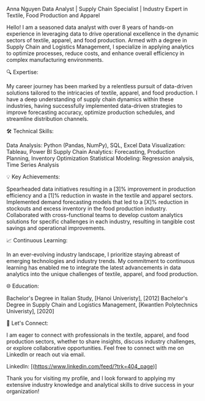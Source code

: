 Anna Nguyen
Data Analyst | Supply Chain Specialist | Industry Expert in Textile, Food Production and Apparel

Hello! I am a seasoned data analyst with over 8 years of hands-on experience in leveraging data to drive operational excellence in the dynamic sectors of textile, apparel, and food production. Armed with a degree in Supply Chain and Logistics Management, I specialize in applying analytics to optimize processes, reduce costs, and enhance overall efficiency in complex manufacturing environments.

🔍 Expertise:

My career journey has been marked by a relentless pursuit of data-driven solutions tailored to the intricacies of textile, apparel, and food production. I have a deep understanding of supply chain dynamics within these industries, having successfully implemented data-driven strategies to improve forecasting accuracy, optimize production schedules, and streamline distribution channels.

🛠 Technical Skills:

Data Analysis: Python (Pandas, NumPy), SQL, Excel
Data Visualization: Tableau, Power BI
Supply Chain Analytics: Forecasting, Production Planning, Inventory Optimization
Statistical Modeling: Regression analysis, Time Series Analysis

💡 Key Achievements:

Spearheaded data initiatives resulting in a [3]% improvement in production efficiency and a [1]% reduction in waste in the textile and apparel sectors.
Implemented demand forecasting models that led to a [X]% reduction in stockouts and excess inventory in the food production industry.
Collaborated with cross-functional teams to develop custom analytics solutions for specific challenges in each industry, resulting in tangible cost savings and operational improvements.

📈 Continuous Learning:

In an ever-evolving industry landscape, I prioritize staying abreast of emerging technologies and industry trends. My commitment to continuous learning has enabled me to integrate the latest advancements in data analytics into the unique challenges of textile, apparel, and food production.

🌐 Education:

Bachelor's Degree in Italian Study, [Hanoi Univeristy], [2012]
Bachelor's Degree in Supply Chain and Logistics Management, [Kwantlen Polytechnics Univeristy], [2020]


🤝 Let's Connect:

I am eager to connect with professionals in the textile, apparel, and food production sectors, whether to share insights, discuss industry challenges, or explore collaborative opportunities. Feel free to connect with me on LinkedIn or reach out via email.

LinkedIn: [(https://www.linkedin.com/feed/?trk=404_page)]

Thank you for visiting my profile, and I look forward to applying my extensive industry knowledge and analytical skills to drive success in your organization!
